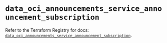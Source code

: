 # `data_oci_announcements_service_announcement_subscription`

Refer to the Terraform Registry for docs: [`data_oci_announcements_service_announcement_subscription`](https://registry.terraform.io/providers/hashicorp/oci/7.19.0/docs/data-sources/announcements_service_announcement_subscription).
